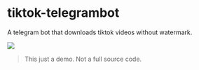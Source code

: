 # tiktok-telegrambot
A telegram bot that downloads tiktok videos without watermark.

![](./demo.gif)

> This just a demo. Not a full source code.